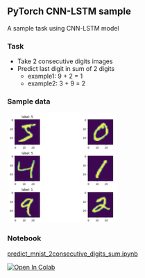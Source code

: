 ## PyTorch CNN-LSTM sample

A sample task using CNN-LSTM model

### Task

- Take 2 consecutive digits images
- Predict last digit in sum of 2 digits
    - example1: 9 + 2 = 1
    - example2: 3 + 9 = 2

### Sample data

<img src="./sample_input_and_label.png" width="50%">

### Notebook

[predict_mnist_2consecutive_digits_sum.ipynb](predict_mnist_2consecutive_digits_sum.ipynb)

[![Open In Colab](https://colab.research.google.com/assets/colab-badge.svg)](https://colab.research.google.com/github/tanakatsu/predict-mnist-2consecutive-digits-sum/blob/master/predict_mnist_2consecutive_digits_sum.ipynb)
